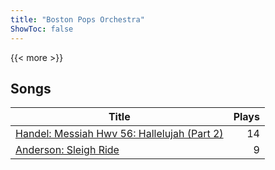 ```yaml
---
title: "Boston Pops Orchestra"
ShowToc: false
---
```


{{< more >}}

## Songs
Title | Plays 
----- | -----: 
[Handel: Messiah Hwv 56: Hallelujah (Part 2)](/songs/handel-messiah-hwv-56-hallelujah-part-2) | 14
[Anderson: Sleigh Ride](/songs/anderson-sleigh-ride) | 9

